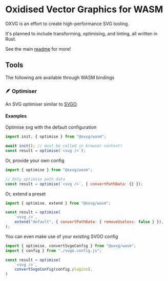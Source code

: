 # Oxidised Vector Graphics for WASM

OXVG is an effort to create high-performance SVG tooling.

It's planned to include transforming, optimising, and linting, all written in Rust.

See the main [readme](https://github.com/noahbald/oxvg/blob/main/readme.md) for more!

## Tools

The following are available through WASM bindings

### 🪶 Optimiser

An SVG optimiser similar to [SVGO](https://github.com/svg/svgo).

#### Examples

Optimise svg with the default configuration

```js
import init, { optimise } from "@oxvg/wasm";

await init(); // must be called in browser context!
const result = optimise(`<svg />`);
```

Or, provide your own config

```js
import { optimise } from "@oxvg/wasm";

// Only optimise path data
const result = optimise(`<svg />`, { convertPathData: {} });
```

Or, extend a preset

```js
import { optimise, extend } from "@oxvg/wasm";

const result = optimise(
    `<svg />`,
    extend("default", { convertPathData: { removeUseless: false } }),
);
```

You can even make use of your existing SVGO config

```js
import { optimise, convertSvgoConfig } from "@oxvg/wasm";
import { config } from "./svgo.config.js";

const result = optimise(
    `<svg />`,
    convertSvgoConfig(config.plugins),
)
```
